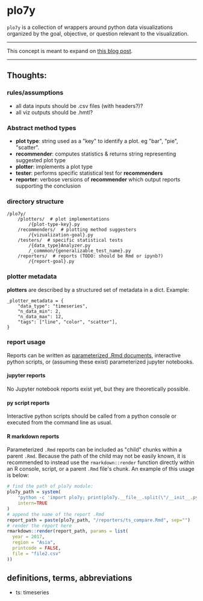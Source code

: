 # plo7y
`plo7y` is a collection of wrappers around python data visualizations organized by the goal, objective, or question relevant to the visualization.

----------------------------------------------------------------------------

This concept is meant to expand on [this blog post](http://7ych.blogspot.com/2017/06/best-data-visualizations-in-python.html).

----------------------------------------------------------------------------

## Thoughts:

### rules/assumptions
* all data inputs should be .csv files (with headers?)?
* all viz outputs should be .hmtl?

### Abstract method types
* **plot type**: string used as a "key" to identify a plot. eg "bar", "pie", "scatter".
* **recommender**: computes statistics & returns string representing suggested plot type
* **plotter**: implements a plot type
* **tester**: performs specific statistical test for **recommenders**
* **reporter**: verbose versions of **recommender** which output reports supporting the conclusion

### directory structure
```
/plo7y/
    /plotters/  # plot implementations
        /{plot-type-key}.py
    /recommenders/  # plotting method suggesters
        /{vizualization-goal}.py
    /testers/  # specific statistical tests
        /{data_type}Analyzer.py
        /_commmon/{generalizable_test_name}.py
    /reporters/  # reports (TODO: should be Rmd or ipynb?)
        /{report-goal}.py
```

### plotter metadata
**plotters** are described by a structured set of metadata in a dict.
Example:

```
_plotter_metadata = {
    "data_type": "timeseries",
    "n_data_min": 2,
    "n_data_max": 12,
    "tags": ["line", "color", "scatter"],
}
```

### report usage
Reports can be written as [parameterized .Rmd documents](https://bookdown.org/yihui/rmarkdown/parameterized-reports.html), interactive python scripts, or
(assuming these exist) parameterized jupyter notebooks.

#### jupyter reports
No Jupyter notebook reports exist yet, but they are theoretically possible.

#### py script reports
Interactive python scripts should be called from a python console or executed from the command line as usual.

#### R markdown reports
Parameterized `.Rmd` reports can be included as "child" chunks within a parent `.Rmd`.
Because the path of the child may not be easily known, it is recommended to instead use the `rmarkdown::render` function directly within an R console, script, or a parent `.Rmd` file's chunk.
An example of this usage is below:

```r
# find the path of plo7y module:
plo7y_path = system(
    "python -c 'import plo7y; print(plo7y.__file__.split(\"/__init__.py\")[0])'",
    intern=TRUE
)
# append the name of the report .Rmd
report_path = paste(plo7y_path, "/reporters/ts_compare.Rmd", sep="")
# render the report here
rmarkdown::render(report_path, params = list(
  year = 2017,
  region = "Asia",
  printcode = FALSE,
  file = "file2.csv"
))
```

## definitions, terms, abbreviations
* ts: timeseries
